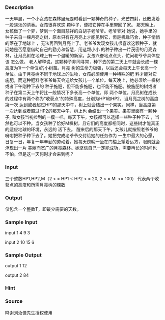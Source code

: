 
### Description
一天早晨，一个小女孩在森林里玩耍时看到一颗神奇的种子，光芒四射，还散发着一股淡淡的清香。女孩很喜欢这
颗种子，便把它捧在手里带回了家。 那天晚上，女孩做了一个梦，梦到一个面目慈祥的白胡子老爷爷。老爷爷对
她说，她手里的种子来自一棵月亮之树，原本只有在月亮上才能见到它，但是机缘巧合，种子悄悄的落在了地球上
，无法再回到月亮上了。老爷爷发现女孩儿很喜欢这颗种子，就问她是否愿意借助自己的勤劳和智慧，用这颗小小
的种子种出一片茂密的月亮森林，让月亮树在地球上有一个温暖的新家。女孩兴奋地点点头，忙问老爷爷具体应该
怎么做。 老人解释说，这颗种子非同寻常，种下去的第二天上午就会长成一棵高度为1(一个单位)的小树苗。月亮
树的生命力极强，以后还会每天上午长高一个单位。由于月亮树不同于地球上的生物，女孩必须使用一种特殊的肥
料才能对它施肥，而这种肥料老爷爷每天会送给女孩儿一个单位。每天晚上，她必须给一棵树或者下午刚种下去的
种子施肥，但不能多施肥，也不能不施肥。被施肥的树或者种子在第二天上午将比一般情况下多长高一个单位，即
两个单位。月亮树在成长的过程中有两个称为“收获点”的特殊高度，分别为HP1和HP2。当月亮之树的高度第一次
达到或者超过HP1的那天中午，树上就会结出一个果实。同样，当高度第一次达到或者超过HP2的那天中午，树上也
会结出一个果实。果实里面有一颗种子, 和女孩当初捡到的一模一样。每天下午，女孩都可以选择一些种子种下去
，当然也可以不种。当女孩种了恰好M棵树，且它们的高度都相同时，这些树才能真正的适应地球的环境，永远的
活下去。 醒来后的那天下午，女孩儿就按照老爷爷的吩咐把种子种下去了。她把完成老爷爷交付给她的任务作为
一生中最大的心愿，日复一日，年复一年辛勤的劳动着。她每天傍晚一坐在门槛上望着远方，眼前就会浮现出一片
美丽而宽广的月亮森林。她坚信自己一定能成功，需要再长的时间也不怕。但是这一天何时才会来到呢？
### Input
三个整数HP1,HP2,M（2 < = HP1 < HP2 < = 20, 2 < = M  <= 100）
代表两个收获点的高度和所需月亮树的棵数

### Output
仅包含一个整数T，即最少需要的天数。
### Sample Input
input 1
4   9   3

input 2
10   15   6
### Sample Output
output 1 
12

output 2
84
### Hint

### Source
鸣谢刘汝佳先生授权使用